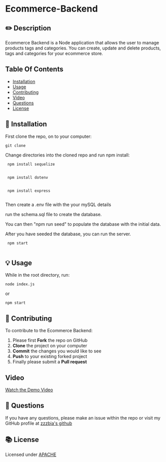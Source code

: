 # Ecommerce-Backend

## ✏️ Description
 Ecommerce Backend is a Node application that allows the user to manage products tags and categories. You can create, update and delete products, tags and categories for your ecommerce store.
 

## Table Of Contents
- [Installation](#💾-installation)
- [Usage](#💡-usage)
- [Contributing](#👥-contributing)
- [Video](#video)
- [Questions](#💭-questions)
- [License](#📚-license)

## 💾 Installation
First clone the repo, on to your computer:

```
git clone
```

Change directories into the cloned repo and run npm install:

```
 npm install sequelize
 
```

```
 npm install dotenv
 
```

```
 npm install express
 
```
Then create a .env file with the your mySQL details

run the schema.sql file to create the database.

You can then "npm run seed"
to populate the database with the initial data.

After you have seeded the database, you can run the server.

```
 npm start
 
 ```

## 💡 Usage
While in the root directory, run:

```
node index.js
```
or 
```
npm start

```


## 👥 Contributing
To contribute to the Ecommerce Backend:
 1. Please first **Fork** the repo on GitHub
 2. **Clone** the project on your computer
 3. **Commit** the changes you would like to see
 4. **Push** to your existing forked project
 5. Finally please submit a **Pull request**


## Video
 
[Watch the Demo Video](https://vimeo.com/725125227)

## 💭 Questions
If you have any questions, please make an issue within the repo or visit my GitHub profile at [zzzbia's github](https://github.com/zzzbia)


## 📚 License
Licensed under [ APACHE](https://opensource.org/licenses/Apache-2)